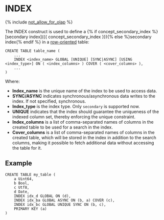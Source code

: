 # INDEX

{% include [not_allow_for_olap](../../../../_includes/not_allow_for_olap_note.md) %}

The INDEX construct is used to define a {% if concept_secondary_index %}[secondary index]({{ concept_secondary_index }}){% else %}secondary index{% endif %} in a [row-oriented](../../../../concepts/datamodel/table.md#row-oriented-tables) table:

```yql
CREATE TABLE table_name (
    ...
    INDEX <index_name> GLOBAL [UNIQUE] [SYNC|ASYNC] [USING <index_type>] ON ( <index_columns> ) COVER ( <cover_columns> ),
    ...
)
```

Where:

* **Index_name** is the unique name of the index to be used to access data.
* **SYNC/ASYNC** indicates synchronous/asynchronous data writes to the index. If not specified, synchronous.
* **Index_type** is the index type. Only `secondary` is supported now.
* **UNIQUE** indicates that the index should guarantee the uniqueness of the indexed column set, thereby enforcing the unique constraint.
* **Index_columns** is a list of comma-separated names of columns in the created table to be used for a search in the index.
* **Cover_columns** is a list of comma-separated names of columns in the created table, which will be stored in the index in addition to the search columns, making it possible to fetch additional data without accessing the table for it.

## Example

```yql
CREATE TABLE my_table (
    a Uint64,
    b Bool,
    c Utf8,
    d Date,
    INDEX idx_d GLOBAL ON (d),
    INDEX idx_ba GLOBAL ASYNC ON (b, a) COVER (c),
    INDEX idx_bc GLOBAL UNIQUE SYNC ON (b, c),
    PRIMARY KEY (a)
)
```
